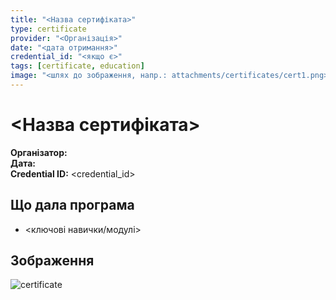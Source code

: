 ```yaml
---
title: "<Назва сертифіката>"
type: certificate
provider: "<Організація>"
date: "<дата отримання>"
credential_id: "<якщо є>"
tags: [certificate, education]
image: "<шлях до зображення, напр.: attachments/certificates/cert1.png>"
---
```


# <Назва сертифіката>

**Організатор:** <provider>  
**Дата:** <date>  
**Credential ID:** <credential_id>

## Що дала програма
- <ключові навички/модулі>

## Зображення
![certificate](<image>)

